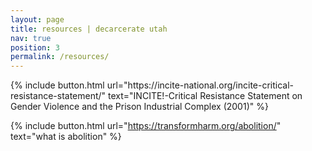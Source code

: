 ```yaml
---
layout: page
title: resources | decarcerate utah
nav: true
position: 3
permalink: /resources/
---
```


<div class="resources">
{% include button.html url="https://incite-national.org/incite-critical-resistance-statement/" text="INCITE!-Critical Resistance Statement on Gender Violence and the Prison Industrial Complex (2001)" %}

{% include button.html url="https://transformharm.org/abolition/" text="what is abolition" %}

</div>
